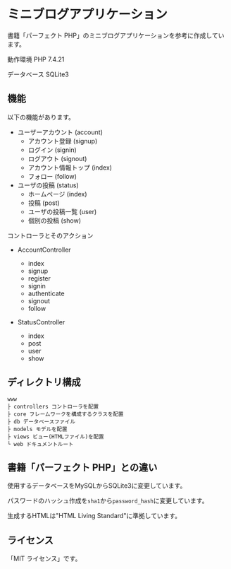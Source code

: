 # ミニブログアプリケーション

書籍「パーフェクト PHP」のミニブログアプリケーションを参考に作成しています。

動作環境
PHP 7.4.21

データベース
SQLite3


## 機能

以下の機能があります。

* ユーザーアカウント (account)
  - アカウント登録 (signup)
  - ログイン (signin)
  - ログアウト (signout)
  - アカウント情報トップ (index)
  - フォロー (follow)
* ユーザの投稿 (status)
  - ホームページ (index)
  - 投稿 (post)
  - ユーザの投稿一覧 (user)
  - 個別の投稿 (show)

コントローラとそのアクション
* AccountController
  - index
  - signup
  - register
  - signin
  - authenticate
  - signout
  - follow

* StatusController
  - index
  - post
  - user
  - show


## ディレクトリ構成

```
www
├ controllers コントローラを配置
├ core フレームワークを構成するクラスを配置
├ db データベースファイル
├ models モデルを配置
├ views ビュー(HTMLファイル)を配置
└ web ドキュメントルート
```

## 書籍「パーフェクト PHP」との違い

使用するデータベースをMySQLからSQLite3に変更しています。

パスワードのハッシュ作成を`sha1`から`password_hash`に変更しています。

生成するHTMLは"HTML Living Standard"に準拠しています。

## ライセンス

「MIT ライセンス」です。
